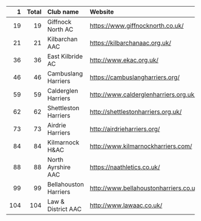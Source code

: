 |   1 |   Total | Club name             | Website                                |
|----:|--------:|:----------------------|:---------------------------------------|
|  19 |      19 | Giffnock North AC     | https://www.giffnocknorth.co.uk/       |
|  21 |      21 | Kilbarchan AAC        | https://kilbarchanaac.org.uk/          |
|  36 |      36 | East Kilbride AC      | http://www.ekac.org.uk/                |
|  46 |      46 | Cambuslang Harriers   | https://cambuslangharriers.org/        |
|  59 |      59 | Calderglen Harriers   | http://www.calderglenharriers.org.uk/  |
|  62 |      62 | Shettleston Harriers  | http://shettlestonharriers.org.uk/     |
|  73 |      73 | Airdrie Harriers      | http://airdrieharriers.org/            |
|  84 |      84 | Kilmarnock H&AC       | http://www.kilmarnockharriers.com/     |
|  88 |      88 | North Ayrshire AAC    | https://naathletics.co.uk/             |
|  99 |      99 | Bellahouston Harriers | http://www.bellahoustonharriers.co.uk/ |
| 104 |     104 | Law & District AAC    | http://www.lawaac.co.uk/               |
